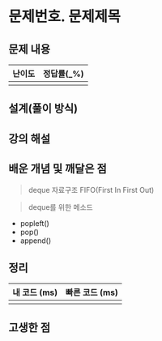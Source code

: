 # 문제번호. 문제제목

## 문제 내용


| 난이도 | 정답률(\_%) |
| :----: | :---------: |
|        |             |

## 설계(풀이 방식)

## 강의 해설

## 배운 개념 및 깨달은 점
> deque 자료구조
FIFO(First In First Out)

> deque를 위한 메소드
- popleft()
- pop()
- append()
## 정리

| 내 코드 (ms) | 빠른 코드 (ms) |
| :----------: | :------------: |
|              |                |

## 고생한 점